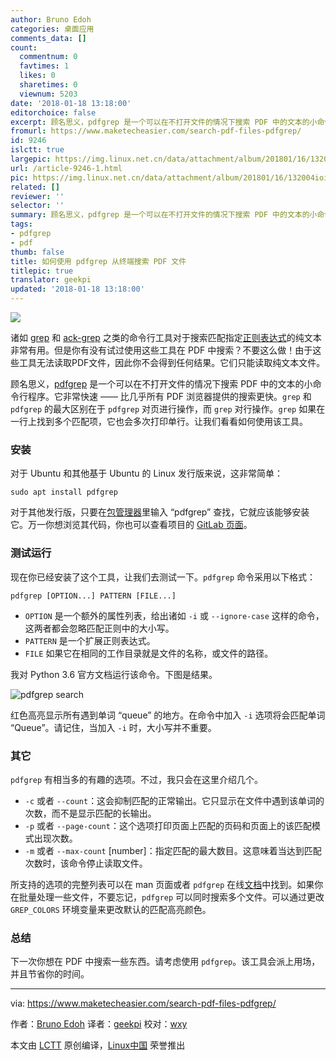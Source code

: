 ```yaml
---
author: Bruno Edoh
categories: 桌面应用
comments_data: []
count:
  commentnum: 0
  favtimes: 1
  likes: 0
  sharetimes: 0
  viewnum: 5203
date: '2018-01-18 13:18:00'
editorchoice: false
excerpt: 顾名思义，pdfgrep 是一个可以在不打开文件的情况下搜索 PDF 中的文本的小命令行程序。它非常快速 —— 比几乎所有 PDF 浏览器提供的搜索更快。
fromurl: https://www.maketecheasier.com/search-pdf-files-pdfgrep/
id: 9246
islctt: true
largepic: https://img.linux.net.cn/data/attachment/album/201801/16/132004ioiyi5n78n58ziin.jpg
url: /article-9246-1.html
pic: https://img.linux.net.cn/data/attachment/album/201801/16/132004ioiyi5n78n58ziin.jpg.thumb.jpg
related: []
reviewer: ''
selector: ''
summary: 顾名思义，pdfgrep 是一个可以在不打开文件的情况下搜索 PDF 中的文本的小命令行程序。它非常快速 —— 比几乎所有 PDF 浏览器提供的搜索更快。
tags:
- pdfgrep
- pdf
thumb: false
title: 如何使用 pdfgrep 从终端搜索 PDF 文件
titlepic: true
translator: geekpi
updated: '2018-01-18 13:18:00'
---
```


![](/data/attachment/album/201801/16/132004ioiyi5n78n58ziin.jpg)


诸如 [grep](https://www.maketecheasier.com/what-is-grep-and-uses/) 和 [ack-grep](https://www.maketecheasier.com/ack-a-better-grep/) 之类的命令行工具对于搜索匹配指定[正则表达式](https://www.maketecheasier.com/the-beginner-guide-to-regular-expressions/)的纯文本非常有用。但是你有没有试过使用这些工具在 PDF 中搜索？不要这么做！由于这些工具无法读取PDF文件，因此你不会得到任何结果。它们只能读取纯文本文件。


顾名思义，[pdfgrep](https://pdfgrep.org/) 是一个可以在不打开文件的情况下搜索 PDF 中的文本的小命令行程序。它非常快速 —— 比几乎所有 PDF 浏览器提供的搜索更快。`grep` 和 `pdfgrep` 的最大区别在于 `pdfgrep` 对页进行操作，而 `grep` 对行操作。`grep` 如果在一行上找到多个匹配项，它也会多次打印单行。让我们看看如何使用该工具。


### 安装


对于 Ubuntu 和其他基于 Ubuntu 的 Linux 发行版来说，这非常简单：



```
sudo apt install pdfgrep

```

对于其他发行版，只要在[包管理器](https://www.maketecheasier.com/install-software-in-various-linux-distros/)里输入 “pdfgrep” 查找，它就应该能够安装它。万一你想浏览其代码，你也可以查看项目的 [GitLab 页面](https://gitlab.com/pdfgrep/pdfgrep)。


### 测试运行


现在你已经安装了这个工具，让我们去测试一下。`pdfgrep` 命令采用以下格式：



```
pdfgrep [OPTION...] PATTERN [FILE...]

```

* `OPTION` 是一个额外的属性列表，给出诸如 `-i` 或 `--ignore-case` 这样的命令，这两者都会忽略匹配正则中的大小写。
* `PATTERN` 是一个扩展正则表达式。
* `FILE` 如果它在相同的工作目录就是文件的名称，或文件的路径。


我对 Python 3.6 官方文档运行该命令。下图是结果。


![pdfgrep search](/data/attachment/album/201801/16/132005kwnwdjgo6d76wigi.png "pdfgrep search")


红色高亮显示所有遇到单词 “queue” 的地方。在命令中加入 `-i` 选项将会匹配单词 “Queue”。请记住，当加入 `-i` 时，大小写并不重要。


### 其它


`pdfgrep` 有相当多的有趣的选项。不过，我只会在这里介绍几个。


* `-c` 或者 `--count`：这会抑制匹配的正常输出。它只显示在文件中遇到该单词的次数，而不是显示匹配的长输出。
* `-p` 或者 `--page-count`：这个选项打印页面上匹配的页码和页面上的该匹配模式出现次数。
* `-m` 或者 `--max-count` [number]：指定匹配的最大数目。这意味着当达到匹配次数时，该命令停止读取文件。


所支持的选项的完整列表可以在 man 页面或者 `pdfgrep` 在线[文档](https://pdfgrep.org/doc.html)中找到。如果你在批量处理一些文件，不要忘记，`pdfgrep` 可以同时搜索多个文件。可以通过更改 `GREP_COLORS` 环境变量来更改默认的匹配高亮颜色。


### 总结


下一次你想在 PDF 中搜索一些东西。请考虑使用 `pdfgrep`。该工具会派上用场，并且节省你的时间。




---


via: <https://www.maketecheasier.com/search-pdf-files-pdfgrep/>


作者：[Bruno Edoh](https://www.maketecheasier.com) 译者：[geekpi](https://github.com/geekpi) 校对：[wxy](https://github.com/wxy)


本文由 [LCTT](https://github.com/LCTT/TranslateProject) 原创编译，[Linux中国](https://linux.cn/) 荣誉推出